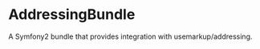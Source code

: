 AddressingBundle
================

A Symfony2 bundle that provides integration with usemarkup/addressing.
